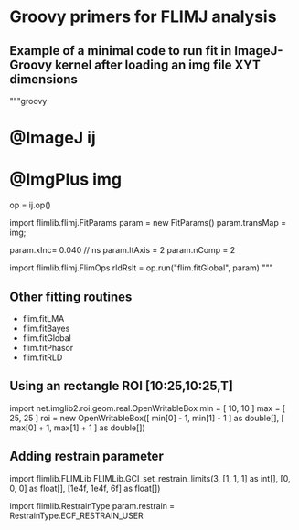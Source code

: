 # Groovy primers for FLIMJ analysis

## Example of a minimal code to run fit in ImageJ-Groovy kernel after loading an img file XYT dimensions

"""groovy
# @ImageJ ij
# @ImgPlus img

op = ij.op()

import flimlib.flimj.FitParams
param = new FitParams()
param.transMap = img;

param.xInc= 0.040 // ns
param.ltAxis = 2
param.nComp = 2

import flimlib.flimj.FlimOps
rldRslt = op.run("flim.fitGlobal", param)
"""

## Other fitting routines

- flim.fitLMA
- flim.fitBayes
- flim.fitGlobal
- flim.fitPhasor
- flim.fitRLD

## Using an rectangle ROI [10:25,10:25,T]

import net.imglib2.roi.geom.real.OpenWritableBox
min = [ 10, 10 ]
max = [ 25, 25 ]
roi = new OpenWritableBox([ min[0] - 1, min[1] - 1 ] as double[], [ max[0] + 1, max[1] + 1 ] as double[])

## Adding restrain parameter

import flimlib.FLIMLib
FLIMLib.GCI_set_restrain_limits(3, [1, 1, 1] as int[], [0, 0, 0] as float[], [1e4f,  1e4f, 6f] as float[])

import flimlib.RestrainType
param.restrain = RestrainType.ECF_RESTRAIN_USER



